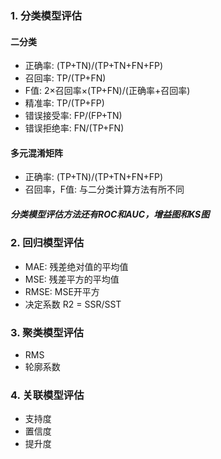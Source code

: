 
### 1. 分类模型评估
#### 二分类
- 正确率: (TP+TN)/(TP+TN+FN+FP)  
- 召回率: TP/(TP+FN)  
- F值: 2×召回率×(TP+FN)/(正确率+召回率)  
- 精准率: TP/(TP+FP)  
- 错误接受率: FP/(FP+TN)  
- 错误拒绝率: FN/(TP+FN)  
#### 多元混淆矩阵    
- 正确率: (TP+TN)/(TP+TN+FN+FP)  
- 召回率，F值: 与二分类计算方法有所不同  
##### 分类模型评估方法还有ROC和AUC，增益图和KS图
### 2. 回归模型评估
- MAE: 残差绝对值的平均值
- MSE: 残差平方的平均值
- RMSE: MSE开平方
- 决定系数 R2 = SSR/SST
### 3. 聚类模型评估
- RMS
- 轮廓系数
### 4. 关联模型评估
- 支持度
- 置信度
- 提升度

